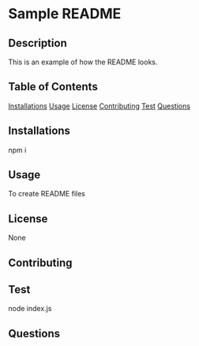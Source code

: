 
# Sample README
## Description
This is an example of how the README looks. 
## Table of Contents
[Installations](#Installations)
[Usage](#Usage)
[License](#License)
[Contributing](#Contributing)
[Test](#Test)
[Questions](#Questions)
## Installations
npm i
## Usage
To create README files
## License
None
## Contributing

## Test
node index.js
## Questions


